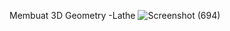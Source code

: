 Membuat 3D Geometry -Lathe
![Screenshot (694)](https://github.com/user-attachments/assets/034d63fa-70e6-41d4-90be-17b1d11170ca)
